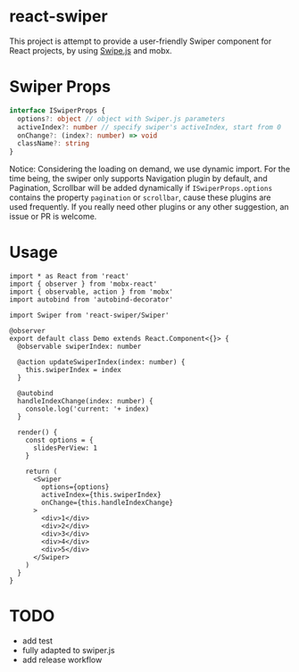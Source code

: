 # react-swiper
This project is attempt to provide a user-friendly Swiper component for React projects, by using [Swipe.js](https://github.com/nolimits4web/swiper/) and mobx.

# Swiper Props

```ts
interface ISwiperProps {
  options?: object // object with Swiper.js parameters
  activeIndex?: number // specify swiper's activeIndex, start from 0
  onChange?: (index?: number) => void
  className?: string
}
```

Notice: Considering the loading on demand, we use dynamic import. For the time being, the swiper only supports Navigation plugin by default, and Pagination, Scrollbar will be added dynamically if `ISwiperProps.options` contains the property `pagination` or `scrollbar`, cause these plugins are used frequently. If you really need other plugins or any other suggestion, an issue or PR is welcome.

# Usage
```tsx
import * as React from 'react'
import { observer } from 'mobx-react'
import { observable, action } from 'mobx'
import autobind from 'autobind-decorator'

import Swiper from 'react-swiper/Swiper'

@observer
export default class Demo extends React.Component<{}> {
  @observable swiperIndex: number

  @action updateSwiperIndex(index: number) {
    this.swiperIndex = index
  }

  @autobind
  handleIndexChange(index: number) {
    console.log('current: '+ index)
  }

  render() {
    const options = {
      slidesPerView: 1
    }

    return (
      <Swiper
        options={options}
        activeIndex={this.swiperIndex}
        onChange={this.handleIndexChange}
      >
        <div>1</div>
        <div>2</div>
        <div>3</div>
        <div>4</div>
        <div>5</div>
      </Swiper>
    )
  }
}
```

# TODO

- add test
- fully adapted to swiper.js
- add release workflow
